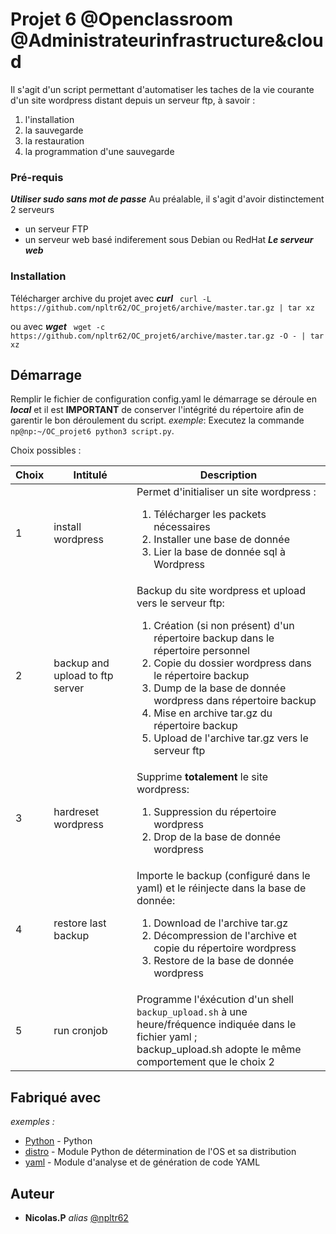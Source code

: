 # Projet 6 @Openclassroom @Administrateurinfrastructure&cloud

Il s'agit d'un script permettant d'automatiser les taches de la vie courante d'un site wordpress distant depuis un serveur ftp, à savoir :

1. l'installation
2. la sauvegarde
3. la restauration
4. la programmation d'une sauvegarde

### Pré-requis
***Utiliser sudo sans mot de passe***
Au préalable, il s'agit d'avoir distinctement 2 serveurs
- un serveur FTP
- un serveur web basé indiferement sous Debian ou RedHat
***Le serveur web***

### Installation
Télécharger archive du projet avec ***curl***
`` curl -L https://github.com/npltr62/OC_projet6/archive/master.tar.gz | tar xz``

ou avec ***wget***
`` wget -c https://github.com/npltr62/OC_projet6/archive/master.tar.gz -O - | tar xz``

## Démarrage
Remplir le fichier de configuration config.yaml
le démarrage se déroule en ***local*** et il est **IMPORTANT** de conserver l'intégrité du répertoire afin de garentir le bon déroulement du script.
_exemple_: Executez la commande ``np@np:~/OC_projet6 python3 script.py``.

Choix possibles :

|   Choix   |  Intitulé    |  Description    |
|-----------|--------------|------------------|
|   1   |  install wordpress    |    Permet d'initialiser un site wordpress :   <ol><li>Télécharger les packets nécessaires</li><li>Installer une base de donnée</li><li>Lier la base de donnée sql à Wordpress</li></ol>    |
|   2   |  backup and upload to ftp server    |    Backup du site wordpress et upload vers le serveur ftp: <ol><li> Création (si non présent) d'un répertoire backup dans le répertoire personnel</li><li> Copie du dossier wordpress dans le répertoire backup</li><li> Dump de la base de donnée wordpress dans répertoire backup</li><li> Mise en archive tar.gz du répertoire backup</li><li> Upload de l'archive tar.gz vers le serveur ftp</li></ol>   |
|   3   |  hardreset wordpress    |    Supprime **totalement** le site wordpress: <ol><li> Suppression du répertoire wordpress </li><li> Drop de la base de donnée wordpress</li></ol>   |
|   4   | restore last backup    |    Importe le backup (configuré dans le yaml) et le réinjecte dans la base de donnée: <ol><li> Download de l'archive tar.gz</li><li> Décompression de l'archive et copie du répertoire wordpress</li><li>Restore de la base de donnée wordpress</li></ol>    |
|   5   |  run cronjob    |    Programme l'éxécution d'un shell ``backup_upload.sh`` à une heure/fréquence indiquée dans le fichier yaml ; <br> backup_upload.sh adopte le même comportement que le choix 2  |



## Fabriqué avec

_exemples :_
* [Python](https://www.python.org/) - Python
* [distro](https://github.com/python-distro/distro) - Module Python de détermination de l'OS et sa distribution
* [yaml](https://pyyaml.org/) - Module d'analyse et de génération de code YAML


## Auteur
* **Nicolas.P** _alias_ [@npltr62](https://github.com/npltr62)

